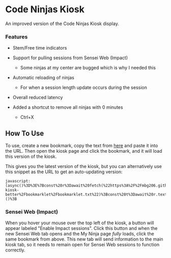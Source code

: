 # Code Ninjas Kiosk

An improved version of the Code Ninjas Kiosk display.

### Features

- Stem/Free time indicators

- Support for pulling sessions from Sensei Web (Impact)

  - Some ninjas at my center are bugged which is why I needed this

- Automatic reloading of ninjas

  - For when a session length update occurs during the session

- Overall reduced latency

- Added a shortcut to remove all ninjas with 0 minutes

  - Ctrl+X

## How To Use

To use, create a new bookmark, copy the text from [here](bookmarklet/bookmarklet.txt) and paste it into the URL. Then open the kiosk page and click the bookmark, and it will load this version of the kiosk.

This gives you the latest version of the kiosk, but you can alternatively use this snippet as the URL to get an auto-updating version:

```
javascript:(async()%3D%3E%7Bconst%20r%3Dawait%20fetch(%22https%3A%2F%2Fmbg206.github.io%2Fcn-kiosk-better%2Fbookmarklet%2Fbookmarklet.txt%22)%3Bconst%20t%3Dawait%20r.text()%3Beval(decodeURIComponent(t.slice(11)))%3B%7D)()%3B
```

### Sensei Web (Impact)

When you hover your mouse over the top left of the kiosk, a button will appear labeled "Enable Impact sessions". Click this button and when the new Sensei Web tab opens and the My Ninja page *fully* loads, click the same bookmark from above. This new tab will send information to the main kiosk tab, so it needs to remain open for Sensei Web sessions to function correctly.